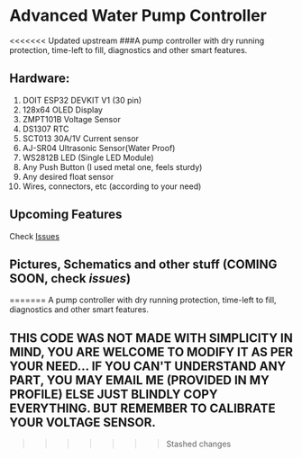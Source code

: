 # Advanced Water Pump Controller
<<<<<<< Updated upstream
###A pump controller with dry running protection, time-left to fill, diagnostics and other smart features.

## Hardware:
1. DOIT ESP32 DEVKIT V1 (30 pin)
2. 128x64 OLED Display
3. ZMPT101B Voltage Sensor
4. DS1307 RTC
5. SCT013 30A/1V Current sensor
6. AJ-SR04 Ultrasonic Sensor(Water Proof)
7. WS2812B LED (Single LED Module)
8. Any Push Button (I used metal one, feels sturdy)
9. Any desired float sensor
10. Wires, connectors, etc (according to your need)

## Upcoming Features
Check [Issues](https://github.com/KamadoTanjiro-beep/Advanced-Water-Pump-Controller/issues)

## Pictures, Schematics and other stuff (COMING SOON, check ***issues***)

=======
 A pump controller with dry running protection, time-left to fill, diagnostics and other smart features.
## THIS CODE WAS NOT MADE WITH SIMPLICITY IN MIND, YOU ARE WELCOME TO MODIFY IT AS PER YOUR NEED... IF YOU CAN'T UNDERSTAND ANY PART, YOU MAY EMAIL ME (PROVIDED IN MY PROFILE) ELSE JUST BLINDLY COPY EVERYTHING. BUT REMEMBER TO CALIBRATE YOUR VOLTAGE SENSOR.
>>>>>>> Stashed changes
